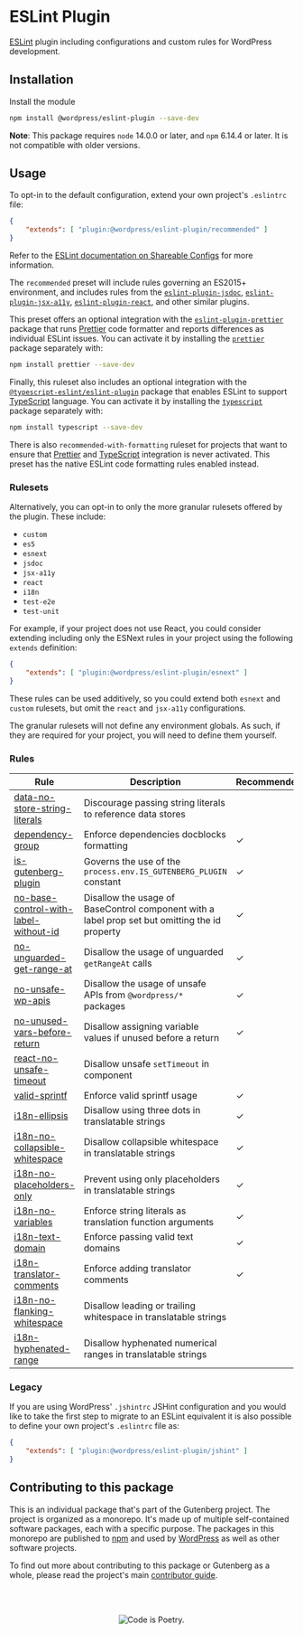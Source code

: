 # ESLint Plugin

[ESLint](https://eslint.org/) plugin including configurations and custom rules for WordPress development.

## Installation

Install the module

```bash
npm install @wordpress/eslint-plugin --save-dev
```

**Note**: This package requires `node` 14.0.0 or later, and `npm` 6.14.4 or later. It is not compatible with older versions.

## Usage

To opt-in to the default configuration, extend your own project's `.eslintrc` file:

```json
{
	"extends": [ "plugin:@wordpress/eslint-plugin/recommended" ]
}
```

Refer to the [ESLint documentation on Shareable Configs](http://eslint.org/docs/developer-guide/shareable-configs) for more information.

The `recommended` preset will include rules governing an ES2015+ environment, and includes rules from the [`eslint-plugin-jsdoc`](https://github.com/gajus/eslint-plugin-jsdoc), [`eslint-plugin-jsx-a11y`](https://github.com/evcohen/eslint-plugin-jsx-a11y), [`eslint-plugin-react`](https://github.com/yannickcr/eslint-plugin-react), and other similar plugins.

This preset offers an optional integration with the [`eslint-plugin-prettier`](https://github.com/prettier/eslint-plugin-prettier) package that runs [Prettier](https://prettier.io) code formatter and reports differences as individual ESLint issues. You can activate it by installing the [`prettier`](https://www.npmjs.com/package/prettier) package separately with:

```bash
npm install prettier --save-dev
```

Finally, this ruleset also includes an optional integration with the [`@typescript-eslint/eslint-plugin`](https://github.com/typescript-eslint/typescript-eslint) package that enables ESLint to support [TypeScript](https://www.typescriptlang.org) language. You can activate it by installing the [`typescript`](https://www.npmjs.com/package/typescript) package separately with:

```bash
npm install typescript --save-dev
```

There is also `recommended-with-formatting` ruleset for projects that want to ensure that [Prettier](https://prettier.io) and [TypeScript](https://www.typescriptlang.org) integration is never activated. This preset has the native ESLint code formatting rules enabled instead.

### Rulesets

Alternatively, you can opt-in to only the more granular rulesets offered by the plugin. These include:

-   `custom`
-   `es5`
-   `esnext`
-   `jsdoc`
-   `jsx-a11y`
-   `react`
-   `i18n`
-   `test-e2e`
-   `test-unit`

For example, if your project does not use React, you could consider extending including only the ESNext rules in your project using the following `extends` definition:

```json
{
	"extends": [ "plugin:@wordpress/eslint-plugin/esnext" ]
}
```

These rules can be used additively, so you could extend both `esnext` and `custom` rulesets, but omit the `react` and `jsx-a11y` configurations.

The granular rulesets will not define any environment globals. As such, if they are required for your project, you will need to define them yourself.

### Rules

| Rule                                                                                                                                                                 | Description                                                                                    | Recommended |
| -------------------------------------------------------------------------------------------------------------------------------------------------------------------- | ---------------------------------------------------------------------------------------------- | ----------- |
| [data-no-store-string-literals](https://github.com/WordPress/gutenberg/tree/HEAD/packages/eslint-plugin/docs/rules/data-no-store-string-literals.md)                 | Discourage passing string literals to reference data stores                                    |             |
| [dependency-group](https://github.com/WordPress/gutenberg/tree/HEAD/packages/eslint-plugin/docs/rules/dependency-group.md)                                           | Enforce dependencies docblocks formatting                                                      | ✓           |
| [is-gutenberg-plugin](docs/rules/is-gutenberg-plugin.md)                                                                                                             | Governs the use of the `process.env.IS_GUTENBERG_PLUGIN` constant                              | ✓           |
| [no-base-control-with-label-without-id](https://github.com/WordPress/gutenberg/tree/HEAD/packages/eslint-plugin/docs/rules/no-base-control-with-label-without-id.md) | Disallow the usage of BaseControl component with a label prop set but omitting the id property | ✓           |
| [no-unguarded-get-range-at](https://github.com/WordPress/gutenberg/tree/HEAD/packages/eslint-plugin/docs/rules/no-unguarded-get-range-at.md)                         | Disallow the usage of unguarded `getRangeAt` calls                                             | ✓           |
| [no-unsafe-wp-apis](https://github.com/WordPress/gutenberg/tree/HEAD/packages/eslint-plugin/docs/rules/no-unsafe-wp-apis.md)                                         | Disallow the usage of unsafe APIs from `@wordpress/*` packages                                 | ✓           |
| [no-unused-vars-before-return](https://github.com/WordPress/gutenberg/tree/HEAD/packages/eslint-plugin/docs/rules/no-unused-vars-before-return.md)                   | Disallow assigning variable values if unused before a return                                   | ✓           |
| [react-no-unsafe-timeout](https://github.com/WordPress/gutenberg/tree/HEAD/packages/eslint-plugin/docs/rules/react-no-unsafe-timeout.md)                             | Disallow unsafe `setTimeout` in component                                                      |             |
| [valid-sprintf](https://github.com/WordPress/gutenberg/tree/HEAD/packages/eslint-plugin/docs/rules/valid-sprintf.md)                                                 | Enforce valid sprintf usage                                                                    | ✓           |
| [i18n-ellipsis](https://github.com/WordPress/gutenberg/tree/HEAD/packages/eslint-plugin/docs/rules/i18n-ellipsis.md)                                                 | Disallow using three dots in translatable strings                                              | ✓           |
| [i18n-no-collapsible-whitespace](https://github.com/WordPress/gutenberg/tree/HEAD/packages/eslint-plugin/docs/rules/i18n-no-collapsible-whitespace.md)               | Disallow collapsible whitespace in translatable strings                                        | ✓           |
| [i18n-no-placeholders-only](https://github.com/WordPress/gutenberg/tree/HEAD/packages/eslint-plugin/docs/rules/i18n-no-placeholders-only.md)                         | Prevent using only placeholders in translatable strings                                        | ✓           |
| [i18n-no-variables](https://github.com/WordPress/gutenberg/tree/HEAD/packages/eslint-plugin/docs/rules/i18n-no-variables.md)                                         | Enforce string literals as translation function arguments                                      | ✓           |
| [i18n-text-domain](https://github.com/WordPress/gutenberg/tree/HEAD/packages/eslint-plugin/docs/rules/i18n-text-domain.md)                                           | Enforce passing valid text domains                                                             | ✓           |
| [i18n-translator-comments](https://github.com/WordPress/gutenberg/tree/HEAD/packages/eslint-plugin/docs/rules/i18n-translator-comments.md)                           | Enforce adding translator comments                                                             | ✓           |
| [i18n-no-flanking-whitespace](https://github.com/WordPress/gutenberg/tree/HEAD/packages/eslint-plugin/docs/rules/i18n-no-flanking-whitespace.md)                     | Disallow leading or trailing whitespace in translatable strings                                |             |
| [i18n-hyphenated-range](https://github.com/WordPress/gutenberg/tree/HEAD/packages/eslint-plugin/docs/rules/i18n-hyphenated-range.md)                                 | Disallow hyphenated numerical ranges in translatable strings                                   |             |

### Legacy

If you are using WordPress' `.jshintrc` JSHint configuration and you would like to take the first step to migrate to an ESLint equivalent it is also possible to define your own project's `.eslintrc` file as:

```json
{
	"extends": [ "plugin:@wordpress/eslint-plugin/jshint" ]
}
```

## Contributing to this package

This is an individual package that's part of the Gutenberg project. The project is organized as a monorepo. It's made up of multiple self-contained software packages, each with a specific purpose. The packages in this monorepo are published to [npm](https://www.npmjs.com/) and used by [WordPress](https://make.wordpress.org/core/) as well as other software projects.

To find out more about contributing to this package or Gutenberg as a whole, please read the project's main [contributor guide](https://github.com/WordPress/gutenberg/tree/HEAD/CONTRIBUTING.md).

<br /><br /><p align="center"><img src="https://s.w.org/style/images/codeispoetry.png?1" alt="Code is Poetry." /></p>
